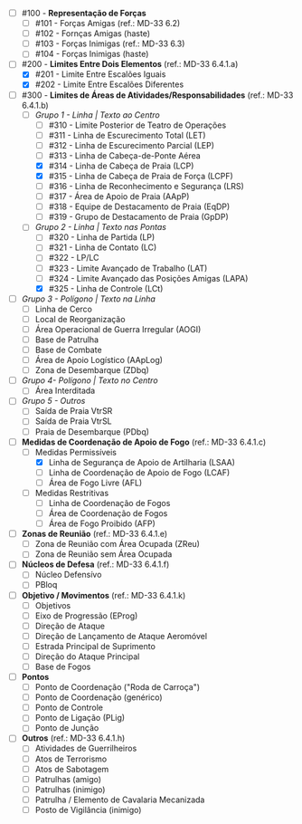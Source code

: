  - [ ] #100 - **Representação de Forças** 
	 - [ ] #101 - Forças Amigas (ref.: MD-33 6.2)
	 - [ ] #102 - Fornças Amigas (haste)
	 - [ ] #103 - Forças Inimigas (ref.: MD-33 6.3)
	 - [ ] #104 - Forças Inimigas (haste)
 - [ ] #200 - **Limites Entre Dois Elementos** (ref.: MD-33 6.4.1.a)
	 - [x] #201 - Limite Entre Escalões Iguais
	 - [x] #202 - Limite Entre Escalões Diferentes
 - [ ] #300 - **Limites de Áreas de Atividades/Responsabilidades** (ref.: MD-33 6.4.1.b)
   - [ ] *Grupo 1 - Linha | Texto ao Centro*
     - [ ] #310 - Limite Posterior de Teatro de Operações
     - [ ] #311 - Linha de Escurecimento Total (LET)
     - [ ] #312 - Linha de Escurecimento Parcial (LEP)
     - [ ] #313 - Linha de Cabeça-de-Ponte Aérea
     - [x] #314 - Linha de Cabeça de Praia (LCP)
     - [x] #315 - Linha de Cabeça de Praia de Força (LCPF)
     - [ ] #316 - Linha de Reconhecimento e Segurança (LRS)
     - [ ] #317 - Área de Apoio de Praia (AApP)
     - [ ] #318 - Equipe de Destacamento de Praia (EqDP)
     - [ ] #319 - Grupo de Destacamento de Praia (GpDP)
   - [ ] *Grupo 2 - Linha | Texto nas Pontas*
	  - [ ] #320 - Linha de Partida (LP)
	  - [ ] #321 - Linha de Contato (LC)
	  - [ ] #322 - LP/LC	
      - [ ] #323 - Limite Avançado de Trabalho (LAT)
      - [ ] #324 - Limite Avançado das Posições Amigas (LAPA)
      - [x] #325 - Linha de Controle (LCt)
  - [ ] *Grupo 3 - Polígono | Texto na Linha*
	  - [ ] Linha de Cerco
     - [ ] Local de Reorganização
     - [ ] Área Operacional de Guerra Irregular (AOGI)
     - [ ] Base de Patrulha
     - [ ] Base de Combate
     - [ ] Área de Apoio Logístico (AApLog)
     - [ ] Zona de Desembarque (ZDbq)
- [ ] *Grupo 4- Polígono | Texto no Centro*
     - [ ] Área Interditada
- [ ] *Grupo 5 - Outros*
	- [ ] Saída de Praia VtrSR
	- [ ] Saída de Praia VtrSL
	- [ ] Praia de Desembarque (PDbq)
 - [ ] **Medidas de Coordenação de Apoio de Fogo** (ref.: MD-33 6.4.1.c)
	 - [ ] Medidas Permissíveis
		 - [x] Linha de Segurança de Apoio de Artilharia (LSAA)
		 - [ ] Linha de Coordenação de Apoio de Fogo (LCAF)
		 - [ ] Área de Fogo Livre (AFL) 
	 - [ ] Medidas Restritivas
		 - [ ] Linha de Coordenação de Fogos
		 - [ ] Área de Coordenação de Fogos
		 - [ ] Área de Fogo Proibido (AFP)
 - [ ] **Zonas de Reunião** (ref.: MD-33 6.4.1.e)
	 - [ ] Zona de Reunião com Área Ocupada (ZReu)
	 - [ ] Zona de Reunião sem Área Ocupada
 - [ ] **Núcleos de Defesa** (ref.: MD-33 6.4.1.f)
	 - [ ] Núcleo Defensívo
	 - [ ] PBloq
 - [ ] **Objetivo / Movimentos** (ref.: MD-33 6.4.1.k)
	 - [ ] Objetivos
	 - [ ] Eixo de Progressão (EProg)
	 - [ ] Direção de Ataque
	 - [ ] Direção de Lançamento de Ataque Aeromóvel
	 - [ ] Estrada Principal de Suprimento
	 - [ ] Direção do Ataque Principal
	 - [ ] Base de Fogos
  - [ ] **Pontos**
	 - [ ] Ponto de Coordenação ("Roda de Carroça")
	 - [ ] Ponto de Coordenação (genérico)
	 - [ ] Ponto de Controle
	 - [ ] Ponto de Ligação (PLig)
	 - [ ] Ponto de Junção
  - [ ] **Outros** (ref.: MD-33 6.4.1.h)
	  - [ ] Atividades de Guerrilheiros
	  - [ ] Atos de Terrorismo
	  - [ ] Atos de Sabotagem
	  - [ ] Patrulhas (amigo)
	  - [ ] Patrulhas (inimigo)
	  - [ ] Patrulha / Elemento de Cavalaria Mecanizada
	  - [ ] Posto de Vigilância (inimigo)

<!--stackedit_data:
eyJoaXN0b3J5IjpbMjA1NDU2Mjg5MywxNDUxMzYzMzM1LDE3OD
I1NTI4NSwtMTUyOTQwMTcyNCwtNDU2MTEwNzE0XX0=
-->